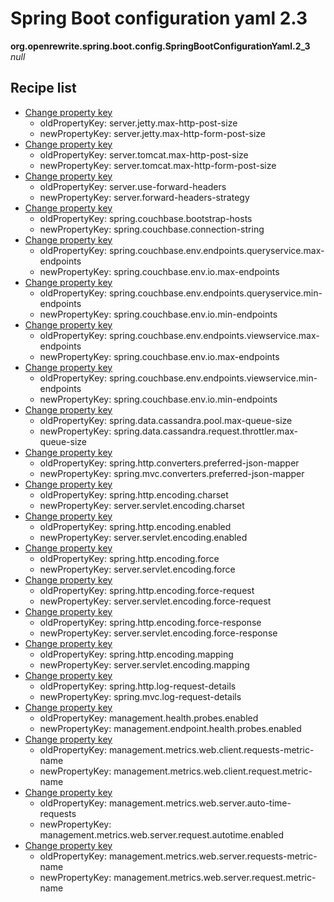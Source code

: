 # Spring Boot configuration yaml 2.3

**org.openrewrite.spring.boot.config.SpringBootConfigurationYaml.2\_3**  
_null_

## Recipe list

* [Change property key](../../../../yaml/changepropertykey.md)
  * oldPropertyKey: server.jetty.max-http-post-size
  * newPropertyKey: server.jetty.max-http-form-post-size
* [Change property key](../../../../yaml/changepropertykey.md)
  * oldPropertyKey: server.tomcat.max-http-post-size
  * newPropertyKey: server.tomcat.max-http-form-post-size
* [Change property key](../../../../yaml/changepropertykey.md)
  * oldPropertyKey: server.use-forward-headers
  * newPropertyKey: server.forward-headers-strategy
* [Change property key](../../../../yaml/changepropertykey.md)
  * oldPropertyKey: spring.couchbase.bootstrap-hosts
  * newPropertyKey: spring.couchbase.connection-string
* [Change property key](../../../../yaml/changepropertykey.md)
  * oldPropertyKey: spring.couchbase.env.endpoints.queryservice.max-endpoints
  * newPropertyKey: spring.couchbase.env.io.max-endpoints
* [Change property key](../../../../yaml/changepropertykey.md)
  * oldPropertyKey: spring.couchbase.env.endpoints.queryservice.min-endpoints
  * newPropertyKey: spring.couchbase.env.io.min-endpoints
* [Change property key](../../../../yaml/changepropertykey.md)
  * oldPropertyKey: spring.couchbase.env.endpoints.viewservice.max-endpoints
  * newPropertyKey: spring.couchbase.env.io.max-endpoints
* [Change property key](../../../../yaml/changepropertykey.md)
  * oldPropertyKey: spring.couchbase.env.endpoints.viewservice.min-endpoints
  * newPropertyKey: spring.couchbase.env.io.min-endpoints
* [Change property key](../../../../yaml/changepropertykey.md)
  * oldPropertyKey: spring.data.cassandra.pool.max-queue-size
  * newPropertyKey: spring.data.cassandra.request.throttler.max-queue-size
* [Change property key](../../../../yaml/changepropertykey.md)
  * oldPropertyKey: spring.http.converters.preferred-json-mapper
  * newPropertyKey: spring.mvc.converters.preferred-json-mapper
* [Change property key](../../../../yaml/changepropertykey.md)
  * oldPropertyKey: spring.http.encoding.charset
  * newPropertyKey: server.servlet.encoding.charset
* [Change property key](../../../../yaml/changepropertykey.md)
  * oldPropertyKey: spring.http.encoding.enabled
  * newPropertyKey: server.servlet.encoding.enabled
* [Change property key](../../../../yaml/changepropertykey.md)
  * oldPropertyKey: spring.http.encoding.force
  * newPropertyKey: server.servlet.encoding.force
* [Change property key](../../../../yaml/changepropertykey.md)
  * oldPropertyKey: spring.http.encoding.force-request
  * newPropertyKey: server.servlet.encoding.force-request
* [Change property key](../../../../yaml/changepropertykey.md)
  * oldPropertyKey: spring.http.encoding.force-response
  * newPropertyKey: server.servlet.encoding.force-response
* [Change property key](../../../../yaml/changepropertykey.md)
  * oldPropertyKey: spring.http.encoding.mapping
  * newPropertyKey: server.servlet.encoding.mapping
* [Change property key](../../../../yaml/changepropertykey.md)
  * oldPropertyKey: spring.http.log-request-details
  * newPropertyKey: spring.mvc.log-request-details
* [Change property key](../../../../yaml/changepropertykey.md)
  * oldPropertyKey: management.health.probes.enabled
  * newPropertyKey: management.endpoint.health.probes.enabled
* [Change property key](../../../../yaml/changepropertykey.md)
  * oldPropertyKey: management.metrics.web.client.requests-metric-name
  * newPropertyKey: management.metrics.web.client.request.metric-name
* [Change property key](../../../../yaml/changepropertykey.md)
  * oldPropertyKey: management.metrics.web.server.auto-time-requests
  * newPropertyKey: management.metrics.web.server.request.autotime.enabled
* [Change property key](../../../../yaml/changepropertykey.md)
  * oldPropertyKey: management.metrics.web.server.requests-metric-name
  * newPropertyKey: management.metrics.web.server.request.metric-name

